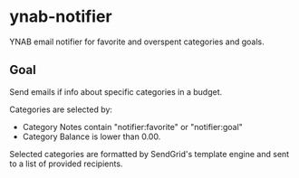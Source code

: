 # ynab-notifier

YNAB email notifier for favorite and overspent categories and goals.

## Goal

Send emails if info about specific categories in a budget.

Categories are selected by:
- Category Notes contain "notifier:favorite" or "notifier:goal"
- Category Balance is lower than 0.00.

Selected categories are formatted by SendGrid's template engine and sent to a
list of provided recipients.

